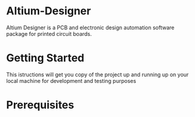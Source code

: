 # Altium-Designer

Altium Designer is a PCB and electronic design automation software package for printed circuit boards.

# Getting Started
This istructions will get you copy of the project up and running up on your local machine for development and testing purposes 
# Prerequisites





